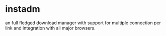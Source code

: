 instadm
=======

an full fledged download manager with support for multiple connection per link and integration with all  major browsers.